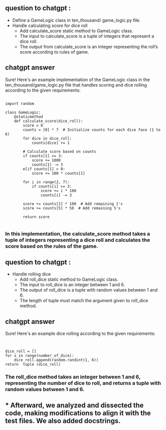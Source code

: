 ## question to chatgpt :
- Define a GameLogic class in ten_thousand/ game_logic.py file.
- Handle calculating score for dice roll
    - Add calculate_score static method to GameLogic class.
    - The input to calculate_score is a tuple of integers that represent a dice roll.
    - The output from calculate_score is an integer representing the roll’s score according to rules of game.

## chatgpt answer

Sure! Here's an example implementation of the GameLogic class in the ten_thousand/game_logic.py file that handles scoring and dice rolling according to the given requirements:
```

import random

class GameLogic:
    @staticmethod
    def calculate_score(dice_roll):
        score = 0
        counts = [0] * 7  # Initialize counts for each dice face (1 to 6)
        for dice in dice_roll:
            counts[dice] += 1

        # Calculate score based on counts
        if counts[1] >= 3:
            score += 1000
            counts[1] -= 3
        elif counts[1] > 0:
            score += 100 * counts[1]

        for i in range(2, 7):
            if counts[i] >= 3:
                score += i * 100
                counts[i] -= 3

        score += counts[1] * 100  # Add remaining 1's
        score += counts[5] * 50  # Add remaining 5's

        return score
    
```
### In this implementation, the calculate_score method takes a tuple of integers representing a dice roll and calculates the score based on the rules of the game. 


## question to chatgpt :
- Handle rolling dice
    - Add roll_dice static method to GameLogic class.
    - The input to roll_dice is an integer between 1 and 6.
    - The output of roll_dice is a tuple with random values between 1 and 6.
    - The length of tuple must match the argument given to roll_dice method.

## chatgpt answer

Sure! Here's an example dice rolling according to the given requirements:
```


dice_roll = []
for x in range(number_of_dice):
    dice_roll.append(random.randint(1, 6))
return  tuple (dice_roll)
```
### The roll_dice method takes an integer between 1 and 6, representing the number of dice to roll, and returns a tuple with random values between 1 and 6.


## * Afterward, we analyzed and dissected the code, making modifications to align it with the test files. We also added docstrings. 


